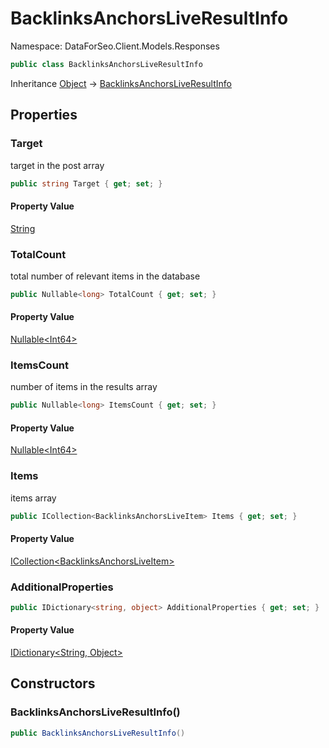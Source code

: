 # BacklinksAnchorsLiveResultInfo

Namespace: DataForSeo.Client.Models.Responses

```csharp
public class BacklinksAnchorsLiveResultInfo
```

Inheritance [Object](https://docs.microsoft.com/en-us/dotnet/api/system.object) → [BacklinksAnchorsLiveResultInfo](./dataforseo.client.models.responses.backlinksanchorsliveresultinfo.md)

## Properties

### **Target**

target in the post array

```csharp
public string Target { get; set; }
```

#### Property Value

[String](https://docs.microsoft.com/en-us/dotnet/api/system.string)<br>

### **TotalCount**

total number of relevant items in the database

```csharp
public Nullable<long> TotalCount { get; set; }
```

#### Property Value

[Nullable&lt;Int64&gt;](https://docs.microsoft.com/en-us/dotnet/api/system.nullable-1)<br>

### **ItemsCount**

number of items in the results array

```csharp
public Nullable<long> ItemsCount { get; set; }
```

#### Property Value

[Nullable&lt;Int64&gt;](https://docs.microsoft.com/en-us/dotnet/api/system.nullable-1)<br>

### **Items**

items array

```csharp
public ICollection<BacklinksAnchorsLiveItem> Items { get; set; }
```

#### Property Value

[ICollection&lt;BacklinksAnchorsLiveItem&gt;](./dataforseo.client.models.backlinksanchorsliveitem.md)<br>

### **AdditionalProperties**

```csharp
public IDictionary<string, object> AdditionalProperties { get; set; }
```

#### Property Value

[IDictionary&lt;String, Object&gt;](https://docs.microsoft.com/en-us/dotnet/api/system.collections.generic.idictionary-2)<br>

## Constructors

### **BacklinksAnchorsLiveResultInfo()**

```csharp
public BacklinksAnchorsLiveResultInfo()
```
